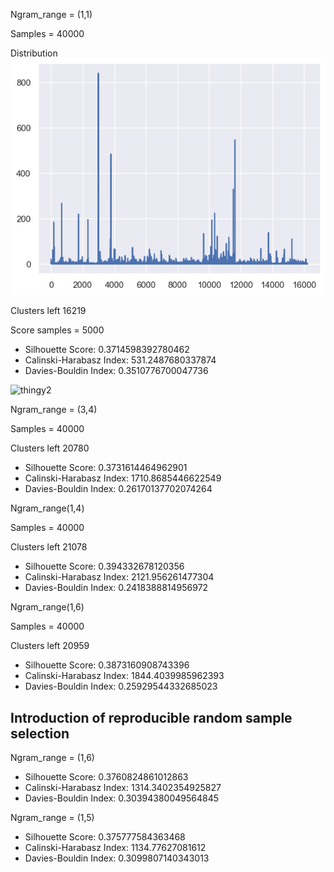 Ngram_range = (1,1)

Samples = 40000

Distribution ![thingy](40000_samples_ngram_1_1.png)

Clusters left 16219

Score samples = 5000

- Silhouette Score: 0.3714598392780462
- Calinski-Harabasz Index: 531.2487680337874
- Davies-Bouldin Index: 0.3510776700047736

![thingy2]()

Ngram_range = (3,4)

Samples = 40000

Clusters left 20780

- Silhouette Score: 0.3731614464962901
- Calinski-Harabasz Index: 1710.8685446622549
- Davies-Bouldin Index: 0.26170137702074264

Ngram_range(1,4)

Samples = 40000

Clusters left 21078

- Silhouette Score: 0.394332678120356
- Calinski-Harabasz Index: 2121.956261477304
- Davies-Bouldin Index: 0.2418388814956972


Ngram_range(1,6)

Samples = 40000

Clusters left 20959

- Silhouette Score: 0.3873160908743396
- Calinski-Harabasz Index: 1844.4039985962393
- Davies-Bouldin Index: 0.25929544332685023


## Introduction of reproducible random sample selection

Ngram_range = (1,6)

- Silhouette Score: 0.3760824861012863
- Calinski-Harabasz Index: 1314.3402354925827
- Davies-Bouldin Index: 0.30394380049564845

Ngram_range = (1,5)

- Silhouette Score: 0.375777584363468
- Calinski-Harabasz Index: 1134.77627081612
- Davies-Bouldin Index: 0.3099807140343013